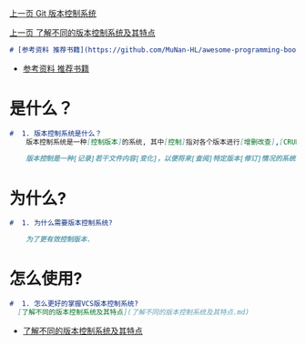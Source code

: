 [上一页 Git 版本控制系统](Git_版本控制系统.md)

[上一页 了解不同的版本控制系统及其特点](了解不同的版本控制系统及其特点.md)

``` md 
# [参考资料 推荐书籍](https://github.com/MuNan-HL/awesome-programming-books-1/tree/master/git)
```
-  [参考资料 推荐书籍](https://github.com/MuNan-HL/awesome-programming-books-1/tree/master/git)

# 是什么？
``` md
#  1. 版本控制系统是什么？
    版本控制系统是一种[控制版本]的系统, 其中[控制]指对各个版本进行[增删改查],[CRUD](create,read,update,delete).
    
    版本控制是一种[记录]若干文件内容[变化]，以便将来[查阅]特定版本[修订]情况的系统.
```

# 为什么?
``` md
#  1. 为什么需要版本控制系统?

    为了更有效控制版本.
```

# 怎么使用?
``` md
#  1. 怎么更好的掌握VCS版本控制系统?
  [了解不同的版本控制系统及其特点](了解不同的版本控制系统及其特点.md)
```
-  [了解不同的版本控制系统及其特点](了解不同的版本控制系统及其特点.md)